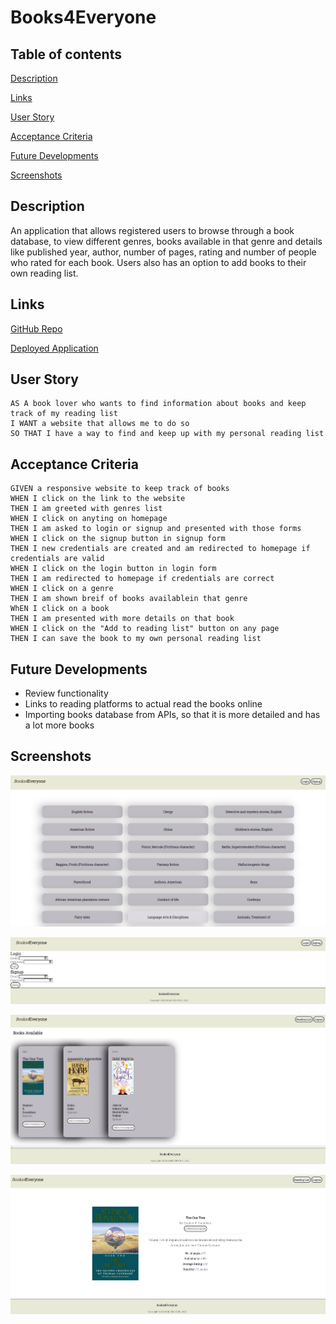 # Books4Everyone

## Table of contents

[Description](#description)

[Links](#links)

[User Story](#user-story)

[Acceptance Criteria](#acceptance-criteria)

[Future Developments](#future-developments)

[Screenshots](#screenshots)



## Description
An application that allows registered users to browse through a book database, to view different genres, books available in that genre and details like published year, author, number of pages, rating and number of people who rated for each book. Users also has an option to add books to their own reading list. 


## Links
[GitHub Repo](https://github.com/andresparraarze/pejisaurio2000.git)

[Deployed Application](https://limitless-river-58971.herokuapp.com/)


## User Story
```
AS A book lover who wants to find information about books and keep track of my reading list
I WANT a website that allows me to do so
SO THAT I have a way to find and keep up with my personal reading list
```


## Acceptance Criteria
```
GIVEN a responsive website to keep track of books
WHEN I click on the link to the website
THEN I am greeted with genres list
WHEN I click on anyting on homepage 
THEN I am asked to login or signup and presented with those forms
WHEN I click on the signup button in signup form
THEN I new credentials are created and am redirected to homepage if credentials are valid
WHEN I click on the login button in login form
THEN I am redirected to homepage if credentials are correct
WHEN I click on a genre
THEN I am shown breif of books availablein that genre
WhEN I click on a book
THEN I am presented with more details on that book
WHEN I click on the "Add to reading list" button on any page
THEN I can save the book to my own personal reading list
```


## Future Developments

* Review functionality
* Links to reading platforms to actual read the books online
* Importing books database from APIs, so that it is more detailed and has a lot more books


## Screenshots
![Homepage](assets/Images/1.png)

![Login and Signup form](assets/Images/2.png)

![Genre page](assets/Images/3.png)

![Books details](assets/Images/4.png)